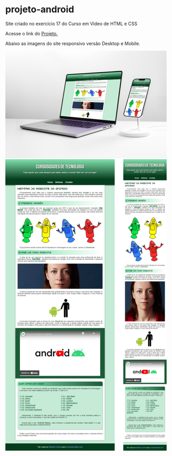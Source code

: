 # projeto-android
Site criado no exercício 17 do Curso em Video de HTML e CSS

Acesse o link do <a target="_blank" href="https://robertojunnior.github.io/projeto-android/">Projeto.</a>

Abaixo as imagens do site responsivo versão Desktop e Mobile.



 <div align="center">
    <a target="_blank" href="https://robertojunnior.github.io/projeto-android/">
    <img src="./imagens/mockup-site.png" alt="D and M">
    <img src="./imagens/desktop-mobile.png" alt="D and M">   
</a>
</div> 
 
    
    


